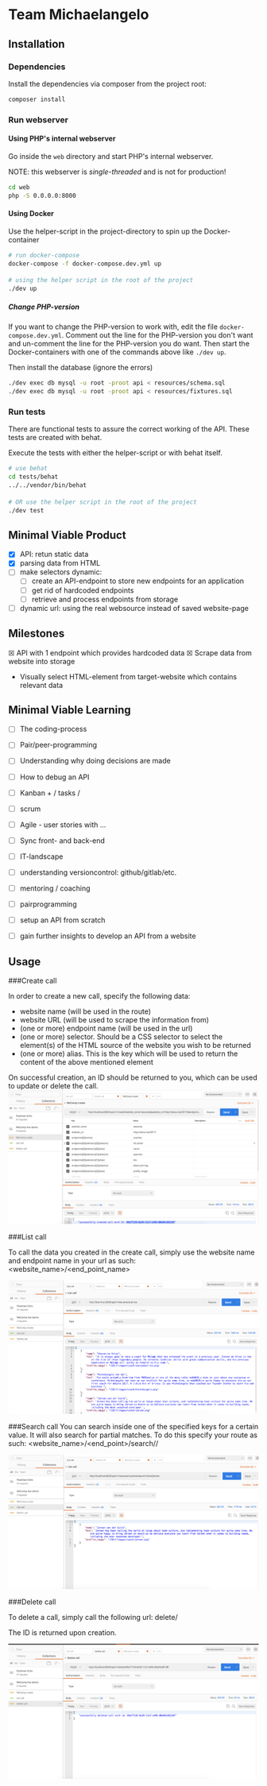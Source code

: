 # Team Michaelangelo

## Installation

### Dependencies
Install the dependencies via composer from the project root:

```bash
composer install
```

### Run webserver

#### Using PHP's internal webserver
Go inside the `web` directory and start PHP's internal webserver.

NOTE: this webserver is _single-threaded_ and is not for production!

```bash
cd web
php -S 0.0.0.0:8000
````

#### Using Docker
Use the helper-script in the project-directory to spin up the Docker-container

```bash
# run docker-compose
docker-compose -f docker-compose.dev.yml up

# using the helper script in the root of the project
./dev up
```

##### Change PHP-version
If you want to change the PHP-version to work with, edit the file `docker-compose.dev.yml`.
Comment out the line for the PHP-version you don't want and un-comment the line for
the PHP-version you do want. Then start the Docker-containers with one of the commands above
like `./dev up`.

Then install the database (ignore the errors)
```bash
./dev exec db mysql -u root -proot api < resources/schema.sql
./dev exec db mysql -u root -proot api < resources/fixtures.sql
```

### Run tests
There are functional tests to assure the correct working of the API.
These tests are created with behat.

Execute the tests with either the helper-script or with behat itself.
```bash
# use behat
cd tests/behat
../../vendor/bin/behat

# OR use the helper script in the root of the project
./dev test
```

## Minimal Viable Product

* ☒ API: retun static data
* ☒ parsing data from HTML
* ☐ make selectors dynamic: 
  * ☐ create an API-endpoint to store new endpoints for an application
  * ☐ get rid of hardcoded endpoints
  * ☐ retrieve and process endpoints from storage
* ☐ dynamic url: using the real websource instead of saved website-page

## Milestones

☒ API with 1 endpoint which provides hardcoded data
☒ Scrape data from website into storage
* Visually select HTML-element from target-website which contains relevant data

## Minimal Viable Learning 

* ☐ The coding-process
* ☐ Pair/peer-programming
* ☐ Understanding why doing decisions are made
* ☐ How to debug an API
* ☐ Kanban + / tasks / 
* ☐ scrum
* ☐ Agile - user stories with ...
* ☐ Sync front- and back-end
* ☐ IT-landscape
* ☐ understanding versioncontrol: github/gitlab/etc.

* ☐ mentoring / coaching
* ☐ pairprogramming
* ☐ setup an API from scratch
* ☐ gain further insights to develop an API from a website


## Usage

###Create call

In order to create a new call, specify the following data:
- website name (will be used in the route)
- website URL (will be used to scrape the information from)
- (one or more) endpoint name (will be used in the url)
- (one or more) selector. Should be a CSS selector to select the element(s) of the HTML source of the website you wish to be returned
- (one or more) alias. This is the key which will be used to return the content of the above mentioned element

On successful creation, an ID should be returned to you, which can be used to update or delete the call.
![Create call](web/images/usage_create_call.png)
 
###List call

To call the data you created in the create call, simply use the website name and endpoint name in your url as such:
<website_name>/<end_point_name>

![list call](web/images/usage_list_call.png) 

###Search call
You can search inside one of the specified keys for a certain value. It will also search for partial matches.
To do this specify your route as such: <website_name>/<end_point>/search/<key>/<query>

![Search call](web/images/usage_search.png)

###Delete call

To delete a call, simply call the following url: delete/<id>

The ID is returned upon creation.

![Delete call](web/images/usage_delete_call.png)